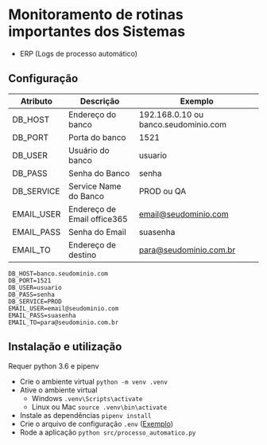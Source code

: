 # Monitoramento de rotinas importantes dos Sistemas

* ERP (Logs de processo automático)

## Configuração

| Atributo | Descrição | Exemplo |
| --- | --- | --- |
|DB_HOST | Endereço do banco | 192.168.0.10 ou banco.seudominio.com |
|DB_PORT | Porta do banco | 1521 |
|DB_USER | Usuário do banco | usuario |
|DB_PASS | Senha do Banco | senha |
|DB_SERVICE | Service Name do Banco | PROD ou QA |
|EMAIL_USER | Endereço de Email office365 | email@seudominio.com |
|EMAIL_PASS | Senha do Email | suasenha |
|EMAIL_TO | Endereço de destino | para@seudominio.com.br |

```
DB_HOST=banco.seudominio.com
DB_PORT=1521
DB_USER=usuario
DB_PASS=senha
DB_SERVICE=PROD
EMAIL_USER=email@seudominio.com
EMAIL_PASS=suasenha
EMAIL_TO=para@seudominio.com.br
``` 

## Instalação e utilização

Requer python 3.6 e pipenv

* Crie o ambiente virtual `python -m venv .venv`
* Ative o ambiente virtual
    * Windows `.venv\Scripts\activate`
    * Linux ou Mac `source .venv\bin\activate`
* Instale as dependências `pipenv install`
* Crie o arquivo de configuração `.env` ([Exemplo](#configuracao))
* Rode a aplicação `python src/processo_automatico.py`
